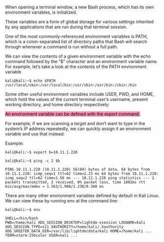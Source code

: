 When opening a terminal window, a new Bash process, which has its own environment variables, is initialized. 

These variables are a form of global storage for various settings inherited by any applications that are run during that terminal session. 

One of the most commonly-referenced environment variables is PATH, which is a colon-separated list of directory paths that Bash will search through whenever a command is run without a full path.

We can view the contents of a given environment variable with the echo command followed by the “$” character and an environment variable name. For example, let’s take a look at the contents of the PATH environment variable

	kali@kali:~$ echo $PATH 
	/usr/local/sbin:/usr/local/bin:/usr/sbin:/usr/bin:/sbin:/bin


Some other useful environment variables include USER, PWD, and HOME, which hold the values of the current terminal user’s username, present working directory, and home directory respectively:

<mark style="background: #FF5582A6;">An environment variable can be defined with the export command. </mark>

For example, if we are scanning a target and don’t want to type in the system’s IP address repeatedly, we can quickly assign it an environment variable and use that instead:

Example: 

	kali@kali:~$ export b=10.11.1.220
	
	kali@kali:~$ ping -c 2 $b 
	
	PING 10.11.1.220 (10.11.1.220) 56(84) bytes of data. 64 bytes from 10.11.1.220: icmp_seq=1 ttl=62 time=2.23 ms 64 bytes from 10.11.1.220: icmp_seq=2 ttl=62 time=1.56 ms --- 10.11.1.220 ping statistics --- 2 packets transmitted, 2 received, 0% packet loss, time 1002ms rtt min/avg/max/mdev = 1.563/1.900/2.238/0.340 ms


There are many other environment variables defined by default in Kali Linux. We can view these by running env at the command line:

	kali@kali:~$ env 
	
	SHELL=/bin/bash 
	PWD=/home/kali XDG_SESSION_DESKTOP=lightdm-xsession LOGNAME=kali XDG_SESSION_TYPE=x11 XAUTHORITY=/home/kali/.Xauthority XDG_GREETER_DATA_DIR=/var/lib/lightdm/data/kali HOME=/home/kali ... TERM=xterm-256color USER=kali ...